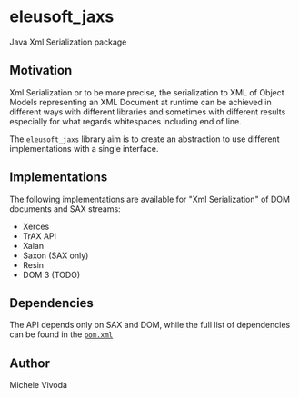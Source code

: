 eleusoft_jaxs
=============

Java Xml Serialization package 

Motivation
----------

Xml Serialization or to be more precise, the serialization to XML of Object Models representing an XML Document at runtime can be achieved in different ways with different libraries and sometimes with different results especially for what regards whitespaces including end of line.

The `eleusoft_jaxs` library aim is to create an abstraction to use different implementations with a single interface.


Implementations
---------------

The following implementations are available for "Xml Serialization" of DOM documents and SAX streams:

- Xerces
- TrAX API
- Xalan
- Saxon (SAX only)
- Resin
- DOM 3 (TODO)

Dependencies
------------

The API depends only on SAX and DOM, while the full list of dependencies can be found in the [`pom.xml`](https://github.com/eleumik/eleusoft_jaxs/blob/master/pom.xml)


Author
------

Michele Vivoda

